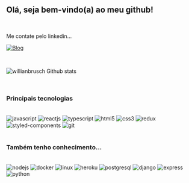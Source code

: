 

## Olá, seja bem-vindo(a) ao meu github!
<br/>

Me contate pelo linkedin...

[![Blog](https://img.shields.io/badge/LinkedIn-0077B5?style=for-the-badge&logo=linkedin&logoColor=white)](https://www.linkedin.com/in/willianbrusch-desenvolvedor/)

<br/>

![willianbrusch Github stats](https://github-readme-stats.vercel.app/api?username=willianbrusch&show_icons=true&theme=react)


<br/>

### Principais tecnologias

<br/>

<div style="display: inline_block">
  <img align="center" alt="javascript" src="https://img.shields.io/badge/JavaScript-F7DF1E?style=for-the-badge&logo=javascript&logoColor=black" >
  <img align="center" alt="reactjs" src="https://img.shields.io/badge/React-20232A?style=for-the-badge&logo=react&logoColor=61DAFB" >
  <img align="center" alt="typescript" src="https://img.shields.io/badge/TypeScript-007ACC?style=for-the-badge&logo=typescript&logoColor=white" >
  <img align="center" alt="html5" src="https://img.shields.io/badge/HTML5-E34F26?style=for-the-badge&logo=html5&logoColor=white" >
  <img align="center" alt="css3" src="https://img.shields.io/badge/CSS3-1572B6?style=for-the-badge&logo=css3&logoColor=white" >
   <img align="center" alt="redux" src="https://img.shields.io/badge/Redux-593D88?style=for-the-badge&logo=redux&logoColor=white" >
  <img align="center" alt="styled-components" src="https://img.shields.io/badge/styled--components-DB7093?style=for-the-badge&logo=styled-components&logoColor=white" >
  <img align="center" alt="git" src="https://img.shields.io/badge/Git-E34F26?style=for-the-badge&logo=git&logoColor=white" >
</div>

<br/>

### Também tenho conhecimento...

<br/>
<div style="display: inline_block">
  <img align="center" alt="nodejs" src="https://img.shields.io/badge/Node.js-43853D?style=for-the-badge&logo=node.js&logoColor=white" >
  <img align="center" alt="docker" src="https://img.shields.io/badge/Docker-2496ED?style=for-the-badge&logo=docker&logoColor=white" >
  <img align="center" alt="linux" src="https://img.shields.io/badge/Linux-E34F26?style=for-the-badge&logo=linux&logoColor=black" >
  <img align="center" alt="heroku" src="https://img.shields.io/badge/Heroku-430098?style=for-the-badge&logo=heroku&logoColor=white" >
  <img align="center" alt="postgresql" src="https://img.shields.io/badge/PostgreSQL-316192?style=for-the-badge&logo=postgresql&logoColor=white" >
  <img align="center" alt="django" src="https://img.shields.io/badge/Django-092E20?style=for-the-badge&logo=django&logoColor=white" >
   <img align="center" alt="express" src="https://img.shields.io/badge/Express.js-404D59?style=for-the-badge" >
  <img align="center" alt="python" src="https://img.shields.io/badge/Python-14354C?style=for-the-badge&logo=python&logoColor=white" >
</div>

<br/>
